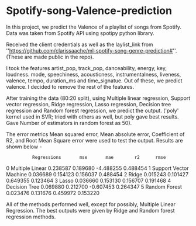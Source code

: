 # Spotify-song-Valence-prediction

In this project, we predict the Valence of a playlist of songs from Spotify. Data was taken from Spotify API using spotipy python library. 

Received the client credentials as well as the laylist_link from ''https://github.com/clarissaache/ml-spotify-song-genre-prediction#''. (These are made public in the repo).

I took the features artist_pop, track_pop, danceability, energy, key, loudness. mode, speechiness, acousticness, instrumentalness, liveness, valence, tempo, duration_ms and time_signatue. Out of these, we predict valence. I decided to remove the rest of the features. 

After training the data (80:20 split), using Multiple linear regression, Support vector regression, Ridge regression, Lasso regression, Decision tree regression and Random forest regression, we predict the output. ('poly' kernel used in SVR; tried with others as well, but poly gave best results. Gave Number of estimators in random forest as 50). 

The error metrics Mean squared error, Mean absolute error, Coefficient of R2, and Root Mean Square error were used to test the output. Results are shown below - 

              Regressions       mse       mae        r2      rmse
0         Multiple Linear  0.238587  0.189680 -4.488255  0.488454
1  Support Vector Machine  0.036689  0.154123  0.156037  0.488454
2                   Ridge  0.015243  0.101427  0.649355  0.123464
3                   Lasso  0.036660  0.153130  0.156707  0.191468
4           Decision Tree  0.069880  0.212700 -0.607453  0.264347
5           Random Forest  0.023476  0.131676  0.459972  0.153220

All of the methods performed well, except for possibly, Multiple Linear Regression. The best outputs were given by Ridge and Random forest regression methods.
